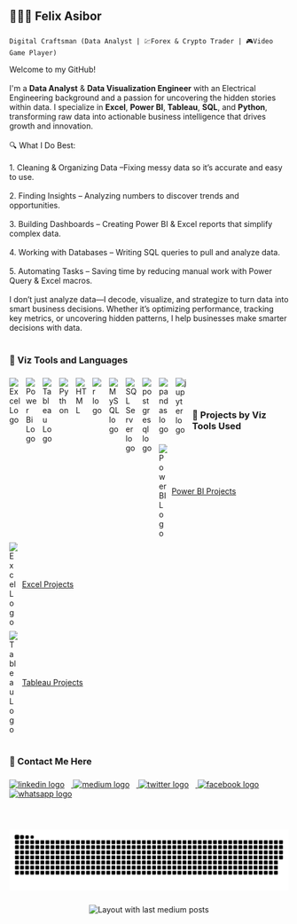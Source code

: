 <h2 align="left">👨🏿‍💻 Felix Asibor</h2>

###

`Digital Craftsman (Data Analyst | 💹Forex & Crypto Trader | 🎮Video Game Player)`




<p align="left">Welcome to my GitHub!<br><br>I'm a <strong>Data Analyst</strong> & <strong>Data Visualization Engineer</strong> with an Electrical Engineering background and a passion for uncovering the hidden stories within data. I specialize in <strong>Excel</strong>, <strong>Power BI</strong>, <strong>Tableau</strong>, <strong>SQL</strong>, and <strong>Python</strong>, transforming raw data into actionable business intelligence that drives growth and innovation.<br><br>🔍 What I Do Best:<br><br>1. Cleaning & Organizing Data –Fixing messy data so it’s accurate and easy to use.<br><br>2. Finding Insights – Analyzing numbers to discover trends and opportunities.<br><br>3. Building Dashboards – Creating Power BI & Excel reports that simplify complex data.<br><br>4. Working with Databases – Writing SQL queries to pull and analyze data.<br><br>5. Automating Tasks – Saving time by reducing manual work with Power Query & Excel macros.<br><br>I don’t just analyze data—I decode, visualize, and strategize to turn data into smart business decisions. Whether it’s optimizing performance, tracking key metrics, or uncovering hidden patterns, I help businesses make smarter decisions with data.</p>

#

###

<h3 align="left">🧰 Viz Tools and Languages </h3>

###

<div align="left">
  <img align="left" style="padding-right:10px;" src="https://img.icons8.com/?size=48&id=117561&format=png" width="20px" alt="Excel Logo"  />
  <img align="left" style="padding-right:10px;" src="https://img.icons8.com/?size=48&id=3sGOUDo9nJ4k&format=png" width="20px" alt="Power Bi Logo"  />
  <img align="left" style="padding-right:10px;" src="https://img.icons8.com/?size=48&id=9Kvi1p1F0tUo&format=png" width="20px" alt="Tableau Logo"  />       
  <img align="left" alt="Python" width="20px" style="padding-right:10px;" src="https://cdn.jsdelivr.net/gh/devicons/devicon@latest/icons/python/python-original-wordmark.svg" />
  <img align="left" alt="HTML" width="20px" style="padding-right:10px;" src="https://cdn.jsdelivr.net/gh/devicons/devicon@latest/icons/html5/html5-original.svg" />      
  <img align="left" style="padding-right:10px;" src="https://cdn.jsdelivr.net/gh/devicons/devicon@latest/icons/r/r-original.svg" width="20px" alt="r logo"  />     
  <img align="left" style="padding-right:10px;" src="https://cdn.jsdelivr.net/gh/devicons/devicon@latest/icons/mysql/mysql-original-wordmark.svg" width="20px" alt="MySQL logo" />
  <img align="left" style="padding-right:10px;" src="https://cdn.jsdelivr.net/gh/devicons/devicon@latest/icons/microsoftsqlserver/microsoftsqlserver-plain-wordmark.svg" width="20px" alt="SQL Server logo" />       
  <img align="left" style="padding-right:10px;" src="https://cdn.jsdelivr.net/gh/devicons/devicon@latest/icons/postgresql/postgresql-plain-wordmark.svg" width="20px" alt="postgresql logo"  />
  <img align="left" style="padding-right:10px;" src="https://cdn.jsdelivr.net/gh/devicons/devicon@latest/icons/pandas/pandas-original-wordmark.svg" width="20px" alt="pandas logo"  />
  <img align="left" style="padding-right:10px;" src="https://cdn.jsdelivr.net/gh/devicons/devicon@latest/icons/jupyter/jupyter-original-wordmark.svg" width="20px" alt="jupyter logo"  />
  
    
           
          
          

  
</div>
<br />


#


###

<h3>💼 Projects by Viz Tools Used </h3>


###

<div>
  <div style="display: flex; align-items: center; gap: 8px; margin-bottom: 8px;">
    <img src="https://img.icons8.com/?size=48&id=3sGOUDo9nJ4k&format=png" width="15px" alt="Power BI Logo" />
    <a href="https://github.com/search?q=user:fasibor+topic:power-bi" target="_blank" rel="noopener noreferrer">Power BI Projects</a>
  </div>
  <div style="display: flex; align-items: center; gap: 8px; margin-bottom: 8px;">
    <img src="https://img.icons8.com/?size=48&id=117561&format=png" width="15px" alt="Excel Logo" />
    <a href="https://github.com/search?q=user:fasibor+topic:excel" target="_blank" rel="noopener noreferrer">Excel Projects</a>
  </div>
  <div style="display: flex; align-items: center; gap: 8px;">
    <img src="https://img.icons8.com/?size=48&id=9Kvi1p1F0tUo&format=png" width="15px" alt="Tableau Logo" />
    <a href="https://github.com/search?q=user:fasibor+topic:tableau" target="_blank" rel="noopener noreferrer">Tableau Projects</a>
  </div>
</div>




#

###

<h3 align="left">💬 Contact Me Here </h3>

###

<div align="left">
 <a href="https://www.linkedin.com/in/fesibor/" target="_blank">
  <img src="https://img.shields.io/static/v1?message=LinkedIn&logo=linkedin&label=&color=0077B5&logoColor=white&labelColor=&style=for-the-badge" height="20" alt="linkedin logo" style="margin-right: 12px;" />
</a>
<a href="https://medium.com/@fasibor" target="_blank">
  <img src="https://img.shields.io/static/v1?message=Medium&logo=medium&label=&color=12100E&logoColor=white&labelColor=&style=for-the-badge" height="20" alt="medium logo" style="margin-right: 12px;" />
</a>
<a href="https://x.com/Fenalytics?t=6zxMUF-eTYTxn4qEq7gRFg&s=09" target="_blank">
  <img src="https://img.shields.io/static/v1?message=Twitter&logo=twitter&label=&color=1DA1F2&logoColor=white&labelColor=&style=for-the-badge" height="20" alt="twitter logo" style="margin-right: 12px;" />
</a>
<a href="https://web.facebook.com/fasibor" target="_blank">
  <img src="https://img.shields.io/static/v1?message=Facebook&logo=facebook&label=&color=1877F2&logoColor=white&labelColor=&style=for-the-badge" height="20" alt="facebook logo" style="margin-right: 12px;" />
</a>
<a href="https://wa.me/message/47L6IKVQMEYOB1" target="_blank">
  <img src="https://img.shields.io/static/v1?message=Whatsapp&logo=whatsapp&label=&color=25D366&logoColor=white&labelColor=&style=for-the-badge" height="20" alt="whatsapp logo" style="margin-right: 12px;" />
</a>
  
</div>


#



###

<br clear="both">




<picture>
  <source media="(prefers-color-scheme: dark)" srcset="https://raw.githubusercontent.com/fasibor/fasibor/output/github-snake-dark.svg" />
  <source media="(prefers-color-scheme: light)" srcset="https://raw.githubusercontent.com/fasibor/fasibor/output/github-snake.svg" />
  <img alt="github-snake" src="https://raw.githubusercontent.com/fasibor/fasibor/output/github-snake.svg" />
</picture>


###

<div align="center">
  <img src="https://github-read-medium-git-main.pahlevikun.vercel.app/latest?limit=4&username=fasibor" alt="Layout with last medium posts"  />
</div>

###
